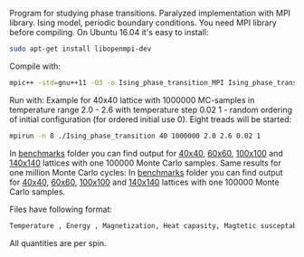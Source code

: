 Program for studying phase transitions. Paralyzed implementation with MPI library.
Ising model, periodic boundary conditions.
You need MPI library before compiling. On Ubuntu 16.04 it's easy to install:
```bash
sudo apt-get install libopenmpi-dev
```
Compile with:

```bash
mpic++ -std=gnu++11 -O3 -o Ising_phase_transition_MPI Ising_phase_transition_MPI.cpp
```

Run with:
Example for 40x40 lattice with 1000000 MC-samples in temperature range 2.0 - 2.6 with temperature step 0.02
1 - random ordering of initial configuration (for ordered initial use 0). Eight
treads will be started:
```bash
mpirun -n 8 ./Ising_phase_transition 40 1000000 2.0 2.6 0.02 1
```
In [benchmarks](/Project_4/src/MPI/benchmarks) folder you can find output for [40x40](/Project_4/src/MPI/benchmarks/40x40_10_5),
[60x60](/Project_4/src/MPI/benchmarks/60x60_10_5), [100x100](/Project_4/src/MPI/benchmarks/100x100_10_5) and [140x140](/Project_4/src/MPI/benchmarks/140x140_10_5) lattices with one 100000 Monte Carlo samples.
Same results for one million Monte Carlo cycles:
In [benchmarks](/Project_4/src/MPI/benchmarks) folder you can find output for [40x40](/Project_4/src/MPI/benchmarks/40x40_10_6),
[60x60](/Project_4/src/MPI/benchmarks/60x60_10_6), [100x100](/Project_4/src/MPI/benchmarks/100x100_10_6) and [140x140](/Project_4/src/MPI/benchmarks/140x140_10_6) lattices with one 100000 Monte Carlo samples.

Files have following format: 

```bash
Temperature , Energy , Magnetization, Heat capasity, Magtetic susceptability
```
All quantities are per spin.
